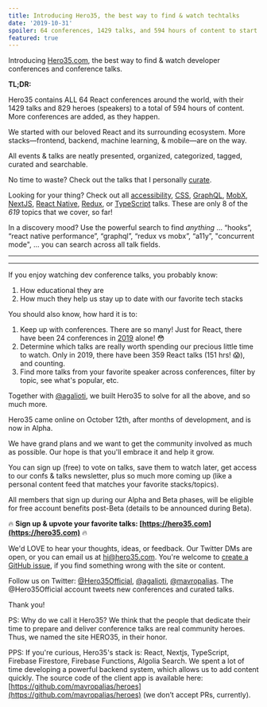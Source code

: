 ```yaml
---
title: Introducing Hero35, the best way to find & watch techtalks
date: '2019-10-31'
spoiler: 64 conferences, 1429 talks, and 594 hours of content to start with.
featured: true
---
```


Introducing [Hero35.com](htts://hero35.com), the best way to find & watch developer conferences and conference talks.

**TL;DR:**

Hero35 contains ALL 64 React conferences around the world, with their 1429 talks and 829 heroes (speakers) to a total of 594 hours of content. More conferences are added, as they happen.

We started with our beloved React and its surrounding ecosystem. More stacks—frontend, backend, machine learning, & mobile—are on the way.

All events & talks are neatly presented, organized, categorized, tagged, curated and searchable.

No time to waste? Check out the talks that I personally [curate](https://hero35.com/curated-conference-talks).

Looking for your thing? Check out all [accessibility](https://hero35.com/topic/accessibility), [CSS](https://hero35.com/topic/css), [GraphQL](https://hero35.com/topic/graphql), [MobX](https://hero35.com/topic/mobx), [NextJS](https://hero35.com/topic/nextjs), [React Native](https://hero35.com/topic/react-native), [Redux](https://hero35.com/topic/redux), or [TypeScript](https://hero35.com/topic/typescript) talks. These are only 8 of the _619_ topics that we cover, so far!

In a discovery mood? Use the powerful search to find _anything_ … “hooks”, “react native performance”, “graphql”, “redux vs mobx”, “a11y”, "concurrent mode", … you can search across all talk fields.

---

---

If you enjoy watching dev conference talks, you probably know:

1. How educational they are
2. How much they help us stay up to date with our favorite tech stacks

You should also know, how hard it is to:

1. Keep up with conferences. There are so many! Just for React, there have been 24 conferences in [2019](https://hero35.com/year/2019) alone! 😳
2. Determine which talks are really worth spending our precious little time to watch. Only in 2019, there have been 359 React talks (151 hrs! 😱), and counting.
3. Find more talks from your favorite speaker across conferences, filter by topic, see what's popular, etc.

Together with [@agalioti](https://twitter.com/agalioti), we built Hero35 to solve for all the above, and so much more.

Hero35 came online on October 12th, after months of development, and is now in Alpha.

We have grand plans and we want to get the community involved as much as possible. Our hope is that you'll embrace it and help it grow.

You can sign up (free) to vote on talks, save them to watch later, get access to our confs & talks newsletter, plus so much more coming up (like a personal content feed that matches your favorite stacks/topics).

All members that sign up during our Alpha and Beta phases, will be eligible for free account benefits post-Beta (details to be announced during Beta).

🔥 **Sign up & upvote your favorite talks: [https://hero35.com](https://hero35.com)** 🔥

We'd LOVE to hear your thoughts, ideas, or feedback. Our Twitter DMs are open, or you can email us at hi@hero35.com. You're welcome to [create a GitHub issue](https://github.com/mavropalias/heroes/issues), if you find something wrong with the site or content.

Follow us on Twitter: [@Hero35Official](https://twitter.com/Hero35Official), [@agalioti](https://twitter.com/agalioti), [@mavropalias](https://twitter.com/mavropalias). The @Hero35Official account tweets new conferences and curated talks.

Thank you!

PS: Why do we call it Hero35? We think that the people that dedicate their time to prepare and deliver conference talks are real community heroes. Thus, we named the site HERO35, in their honor.

PPS: If you're curious, Hero35's stack is: React, Nextjs, TypeScript, Firebase Firestore, Firebase Functions, Algolia Search. We spent a lot of time developing a powerful backend system, which allows us to add content quickly. The source code of the client app is available here: [https://github.com/mavropalias/heroes](https://github.com/mavropalias/heroes) (we don’t accept PRs, currently).
